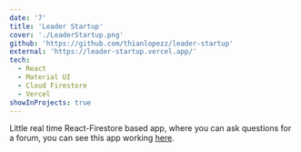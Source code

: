 ```yaml
---
date: '7'
title: 'Leader Startup'
cover: './LeaderStartup.png'
github: 'https://github.com/thianlopezz/leader-startup'
external: 'https://leader-startup.vercel.app/'
tech:
  - React
  - Material UI
  - Cloud Firestore
  - Vercel
showInProjects: true
---
```


Little real time React-Firestore based app, where you can ask questions for a forum, you can see this app working [here](https://leader-startup.vercel.app/ 'Leader Startup').
